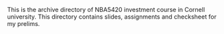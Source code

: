 This is the archive directory of NBA5420 investment course in Cornell university. This directory contains slides, assignments and checksheet for my prelims.

